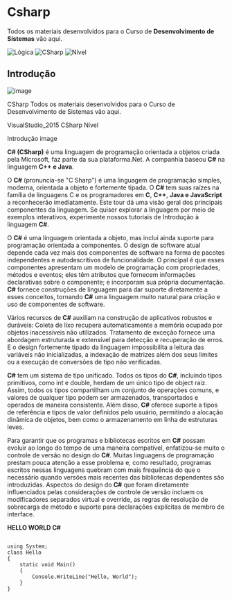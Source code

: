 # Csharp

Todos os materiais desenvolvidos para o Curso de **Desenvolvimento de Sistemas** vão aqui.

![Lógica](https://img.shields.io/badge/VisualStudio%20-2015-green)
![CSharp](https://img.shields.io/badge/C-%23-blue)
![Nível](https://img.shields.io/badge/N%C3%ADvel-B%C3%A1sico-green)

## Introdução

![image](https://i.udemycdn.com/course/750x422/1581488_e3e1_2.jpg)

CSharp
Todos os materiais desenvolvidos para o Curso de Desenvolvimento de Sistemas vão aqui.

VisualStudio_2015 CSharp Nível

Introdução
image

**C# (CSharp)** é uma linguagem de programação orientada a objetos criada pela Microsoft, faz parte da sua plataforma.Net. 
A companhia baseou **C#** na linguagem **C++ e Java**.

O **C#** (pronuncia-se "C Sharp") é uma linguagem de programação simples, moderna, orientada a objeto e fortemente tipada. 
O **C#** tem suas raízes na família de linguagens C e os programadores em **C**, **C++**, **Java e JavaScript** a reconhecerão imediatamente. Este tour dá uma visão geral dos principais componentes da linguagem. Se quiser explorar a linguagem por meio 
de exemplos interativos, experimente nossos tutoriais de Introdução à linguagem **C#**.

O **C#** é uma linguagem orientada a objeto, mas inclui ainda suporte para programação orientada a componentes. O design de 
software atual depende cada vez mais dos componentes de software na forma de pacotes independentes e autodescritivos de 
funcionalidade. O principal é que esses componentes apresentam um modelo de programação com propriedades, métodos e 
eventos; eles têm atributos que fornecem informações declarativas sobre o componente; e incorporam sua própria documentação.
**C#** fornece construções de linguagem para dar suporte diretamente a esses conceitos, tornando **C#** uma linguagem muito 
natural para criação e uso de componentes de software.

Vários recursos de **C#** auxiliam na construção de aplicativos robustos e duráveis: Coleta de lixo recupera automaticamente a 
memória ocupada por objetos inacessíveis não utilizados. Tratamento de exceção fornece uma abordagem estruturada e extensível
para detecção e recuperação de erros. E o design fortemente tipado da linguagem impossibilita a leitura das variáveis não 
inicializadas, a indexação de matrizes além dos seus limites ou a execução de conversões de tipo não verificadas.

**C#** tem um sistema de tipo unificado. Todos os tipos do **C#**, incluindo tipos primitivos, como int e double, herdam de um 
único tipo de object raiz. Assim, todos os tipos compartilham um conjunto de operações comuns, e valores de qualquer tipo 
podem ser armazenados, transportados e operados de maneira consistente. Além disso, **C#** oferece suporte a tipos de referência 
e tipos de valor definidos pelo usuário, permitindo a alocação dinâmica de objetos, bem como o armazenamento em linha de 
estruturas leves.

Para garantir que os programas e bibliotecas escritos em **C#** possam evoluir ao longo do tempo de uma maneira compatível, 
enfatizou-se muito o controle de versão no design do **C#**. Muitas linguagens de programação prestam pouca atenção a esse 
problema e, como resultado, programas escritos nessas linguagens quebram com mais frequência do que o necessário quando 
versões mais recentes das bibliotecas dependentes são introduzidas. Aspectos do design do **C#** que foram diretamente 
influenciados pelas considerações de controle de versão incluem os modificadores separados virtual e override, as regras 
de resolução de sobrecarga de método e suporte para declarações explícitas de membro de interface.

**HELLO WORLD C#**

```

using System;
class Hello
{
    static void Main()
    {
        Console.WriteLine("Hello, World");
    }
}


```

